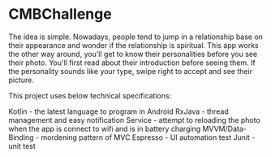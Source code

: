 # CMBChallenge

The idea is simple. Nowadays, people tend to jump in a relationship base on their appearance and wonder if the relationship is spiritual. This app works the other way around, you'll get to know their personalities before you see their photo. You'll first read about their introduction before seeing them. If the personality sounds like your type, swipe right to accept and see their picture.

This project uses below technical specifications:

Kotlin - the latest language to program in Android
RxJava - thread management and easy notification
Service - attempt to reloading the photo when the app is connect to wifi and is in battery charging
MVVM/Data-Binding - mordening pattern of MVC
Espresso - UI automation test
Junit - unit test
